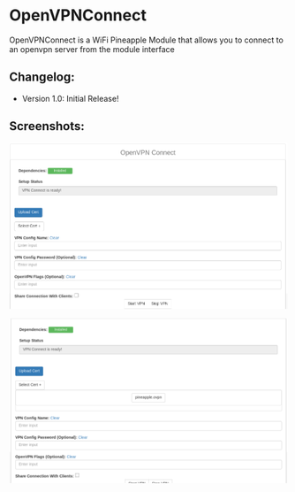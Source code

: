 # OpenVPNConnect
OpenVPNConnect is a WiFi Pineapple Module that allows you to connect to an openvpn server from the module interface

## Changelog:
 - Version 1.0: Initial Release!

## Screenshots:
![](https://raw.githubusercontent.com/3ndG4me/OpenVPNConnect/master/openvpnconnect_1.png)

![](https://raw.githubusercontent.com/3ndG4me/OpenVPNConnect/master/openvpnconnect_2.png)
